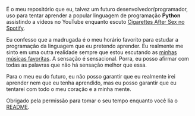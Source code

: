 É o meu repositório que eu, talvez um futuro desenvolvedor/programador, uso para tentar aprender a popular linguagem de programação **Python** assistindo a vídeos no YouTube enquanto escuto [Cigarettes After Sex no Spotify](https://open.spotify.com/artist/1QAJqy2dA3ihHBFIHRphZj?si=_D1hgtXYRqm_oQM-kAp5eQ).

Eu confesso que a madrugada é o meu horário favorito para estudar a programação da linguagem que eu pretendo aprender. Eu realmente me sinto em uma outra realidade sempre que estou escutando as [minhas músicas favoritas](https://open.spotify.com/playlist/26Jea34RrlK5lywLR9pD8n?si=nxd-Ia9ZQMe4uJB17ErNOg&pt=3e867501a4039e83c552f9ee800fa2be&pi=uq59HkoXRN6HN). A sensação é sensacional. Porra, eu posso afirmar com todas as palavras que não há sensação melhor que essa.

Para o meu eu do futuro, eu não posso garantir que eu realmente irei aprender nem que eu tenha aprendido, mas eu posso garantir que eu tentarei com todo o meu coração e a minha mente.

Obrigado pela permissão para tomar o seu tempo enquanto você lia o [README](README.md).